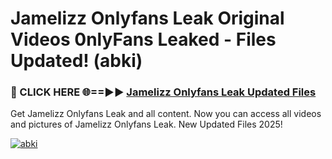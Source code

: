 # Jamelizz Onlyfans Leak Original Videos 0nlyFans Leaked - Files Updated! (abki)

<h3>🔴 CLICK HERE 🌐==►► <a href="https://tinyurl.com/3hn5wdd3" rel="nofollow">Jamelizz Onlyfans Leak Updated Files</a></h3>

Get Jamelizz Onlyfans Leak and all content. Now you can access all videos and pictures of Jamelizz Onlyfans Leak. New Updated Files 2025!

[![abki](https://i.imgur.com/4HnBqBT.gif)](https://tinyurl.com/3hn5wdd3)
